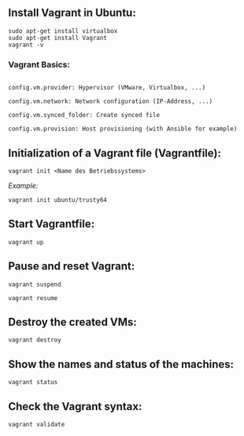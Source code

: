 ## Install Vagrant in Ubuntu:

```
sudo apt-get install virtualbox
sudo apt-get install Vagrant
vagrant -v
```

### Vagrant Basics:

```config.vm.box: used Box

config.vm.provider: Hypervisor (VMware, Virtualbox, ...)

config.vm.network: Network configuration (IP-Address, ...)

config.vm.synced_folder: Create synced file

config.vm.provision: Host provisioning (with Ansible for example)
```

## Initialization of a Vagrant file (Vagrantfile):

``` vagrant init <Name des Betriebssystems> ```

*Example:* 

``` vagrant init ubuntu/trusty64 ```

## Start Vagrantfile: 

``` vagrant up ```

## Pause and reset Vagrant:

 ``` vagrant suspend ```

 ``` vagrant resume ```

## Destroy the created VMs:

``` vagrant destroy ```

## Show the names and status of the machines: 

``` vagrant status ```

## Check the Vagrant syntax:

``` vagrant validate ```